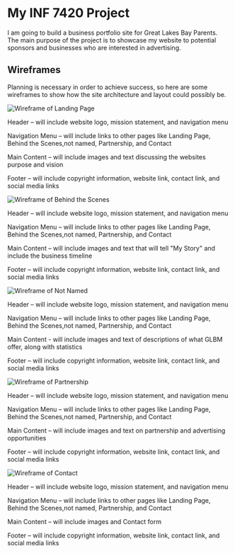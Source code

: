 # My INF 7420 Project

I am going to build a business portfolio site for Great Lakes Bay Parents.  The main purpose of the project is to showcase my website to potential sponsors and businesses who are interested in advertising.

## Wireframes
Planning is necessary in order to achieve success, so here are some wireframes to show how the site architecture and layout could possibly be.

![Wireframe of Landing Page](wireframes/Landingpage.jpg)

Header – will include website logo, mission statement, and navigation menu

Navigation Menu – will include links to other pages like Landing Page, Behind the Scenes,not named, Partnership, and Contact

Main Content – will include images and text discussing the websites purpose and vision

Footer – will include copyright information, website link, contact link, and social media links

![Wireframe of Behind the Scenes](wireframes/Behindthescenes.jpg)

Header – will include website logo, mission statement, and navigation menu

Navigation Menu – will include links to other pages like Landing Page, Behind the Scenes,not named, Partnership, and Contact

Main Content – will include images and text that will tell "My Story" and include the business timeline

Footer – will include copyright information, website link, contact link, and social media links

![Wireframe of Not Named](wireframes/Noname.jpg)

Header – will include website logo, mission statement, and navigation menu

Navigation Menu – will include links to other pages like Landing Page, Behind the Scenes,not named, Partnership, and Contact

Main Content - will include images and text of descriptions of what GLBM offer, along with statistics

Footer – will include copyright information, website link, contact link, and social media links

![Wireframe of Partnership](wireframes/Partnership.jpg)

Header – will include website logo, mission statement, and navigation menu

Navigation Menu – will include links to other pages like Landing Page, Behind the Scenes,not named, Partnership, and Contact

Main Content – will include images and text on partnership and advertising opportunities

Footer – will include copyright information, website link, contact link, and social media links

![Wireframe of Contact](wireframes/contact.jpg)

Header – will include website logo, mission statement, and navigation menu

Navigation Menu – will include links to other pages like Landing Page, Behind the Scenes,not named, Partnership, and Contact

Main Content – will include images and Contact form

Footer – will include copyright information, website link, contact link, and social media links
